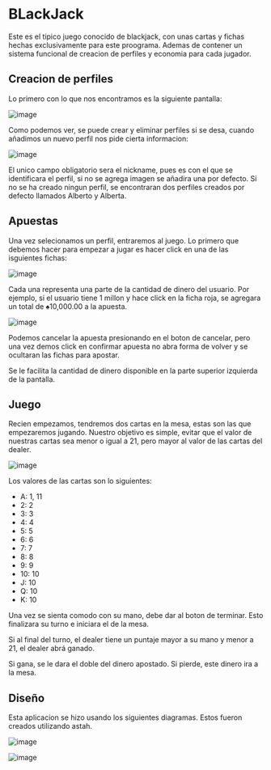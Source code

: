 # BLackJack
Este es el tipico juego conocido de blackjack, con unas cartas y fichas hechas exclusivamente para este proograma. Ademas de contener un sistema funcional de creacion de 
perfiles y economia para cada jugador.

## Creacion de perfiles

Lo primero con lo que nos encontramos es la siguiente pantalla:

![image](https://user-images.githubusercontent.com/98189066/184795312-e1b238bc-d332-4375-9d86-a8047a709122.png)

Como podemos ver, se puede crear y eliminar perfiles si se desa, cuando añadimos un nuevo perfil nos pide cierta informacion:

![image](https://user-images.githubusercontent.com/98189066/184795396-fbe6bc89-a172-4947-b407-a8c85d8d378f.png)

El unico campo obligatorio sera el nickname, pues es con el que se identificara el perfil, si no se agrega imagen se añadira una por defecto. Si no se ha creado ningun 
perfil, se encontraran dos perfiles creados por defecto llamados Alberto y Alberta.

## Apuestas

Una vez selecionamos un perfil, entraremos al juego. Lo primero que debemos hacer para empezar a jugar es hacer click en una de las isguientes fichas:

![image](https://user-images.githubusercontent.com/98189066/184795662-562fb212-40c2-4f09-8e9b-55b0c3966654.png)

Cada una representa una parte de la cantidad de dinero del usuario. Por ejemplo, si el usuario tiene 1 millon y hace click en la ficha roja, se agregara un total de
♠10,000.00 a la apuesta.

![image](https://user-images.githubusercontent.com/98189066/184795918-de2b1927-3c50-4373-8cc8-f38dceeb40bf.png)

Podemos cancelar la apuesta presionando en el boton de cancelar, pero una vez demos click en confirmar apuesta no abra forma de volver y se ocultaran las fichas para
apostar.

Se le facilita la cantidad de dinero disponible en la parte superior izquierda de la pantalla.

## Juego
Recien empezamos, tendremos dos cartas en la mesa, estas son las que empezaremos jugando. Nuestro objetivo es simple, evitar que el valor de nuestras cartas sea menor o igual a 21, pero mayor al valor de las cartas del dealer.

![image](https://user-images.githubusercontent.com/98189066/184796233-01a8ac6a-ebea-4070-848d-1a722a00c690.png)

Los valores de las cartas son lo siguientes:
- A: 1, 11
- 2: 2
- 3: 3
- 4: 4
- 5: 5
- 6: 6
- 7: 7
- 8: 8
- 9: 9
- 10: 10
- J: 10
- Q: 10
- K: 10

Una vez se sienta comodo con su mano, debe dar al boton de terminar. Esto finalizara su turno e iniciara el de la mesa.

Si al final del turno, el dealer tiene un puntaje mayor a su mano y menor a 21, el dealer abrá ganado.

Si gana, se le dara el doble del dinero apostado. Si pierde, este dinero ira a la mesa.

## Diseño

Esta aplicacion se hizo usando los siguientes diagramas. Estos fueron creados utilizando astah.

![image](https://user-images.githubusercontent.com/98189066/184796733-cc2e935e-77a6-4e55-8c8a-4dfe4ddc3990.png)

![image](https://user-images.githubusercontent.com/98189066/184796741-72f28a47-2bf3-410b-a5a0-ce20af4d13c9.png)
